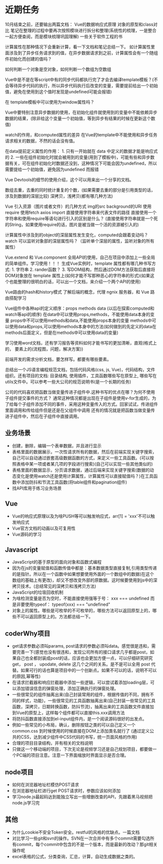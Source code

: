 <!--
 * @Author: x09898 coder_xujie@163.com
 * @Date: 2022-05-09 20:54:40
 * @LastEditors: x09898 coder_xujie@163.com
 * @LastEditTime: 2022-09-02 10:48:53
 * @FilePath: \HTML-CSS-Javascript-\待解决的知识点\近期的学习要务.md
 * @Description: 近期的学习任务
-->
# 近期任务

10月结束之前，还要输出两篇文档： Vue的数据响应式原理 对象的原型和class对比
笔记在整理的过程中要再次按照模块进行拆分和整理(系统性的梳理，一是整合一起方便查阅，而是模块梳理巩固理解)
一些关于软件工程的书

计算属性在那种情况下会重新计算，看一下文档和笔记总结一下。
如计算属性里面涉及到了异步任务请求到的值，在异步数据请求到之前，计算属性会有一个随组件初始化而创建的值吗？

如何判断一个对象是空对象，如何判断一个数组为空数组

Vue中是不是在等script中有的同步代码都执行完了才会去编译template模板？(不会等待异步代码的执行，所以异步代码执行后改变的变量，需要提前给出一个初始值，避免在使用到这个值时发现是undefined可能会报错)

在 template模板中可以使用为window属性吗？

Vue中要特别注意异步数据的使用，在初始化组件就使用到的变量中不能依赖异步数据的结果，(除非给这个变量一个初始值，等到异步有结果的时候在更新这个数值)

watch的作用，和computed属性的差异
在Vue的template中不能使用和异步任务请求相关的数据，不然的话会没有值。

在data提前定义属性的作用： 1. 只有一开始就在 data 中定义的数据才能是响应式的 2. 一些在组件初始化时就会被用到的变量(用到了模板中)，可能有些和异步数据有关，可在组件初始化时数据还没到，这种情况下可能会因为undefined，所以需要提给一个初始值，避免因为undefined 而报错

Vue Devtools的细节的使用介绍，这个可以用来出一个分享的文档。

数组去重，去重的同时统计重复的个数，(如果需要去重的部分是引用类型的话，涉及到数据的深层比较)
深拷贝，浅拷贝(都有哪几种方法)

Vue 引入资源（图片或者文件）的几种方式 img的src background的URl 使用require 使用fetch axios import 直接使用字符串来代表文件的路径
直接使用一个字符串和使用require等语句进行引入的区别是什么？ (直接使用字符串就是一个死的String，如果使用require的话，图片是被当做一个活的资源被引入的)

计算属性中涉及到的object的深层属性发生变化，computed会跟着变动吗？
watch 可以监听对象部的深层属性吗？（监听单个深层的属性，监听对象的所有属性）

Vue.extend 和 Vue.component 全局API的使用，自己在项目中添加上一些全局的简单组件。学习使用！！！
生成Vue实例时，template 属性都有哪几种书写方式: 1. 字符串 2. rander函数？ 3. 写DOM结构，然后通过DOM方法获取后直接将DOM对象放在 template 属性上(如何才能不写那种恶心的字符串的形式)(如果这个也能整理的很明白的话，可以出一个文档，来介绍一个两个API的使用)

Vue路由的hash和history模式
了解后端的概念，代理 ngnix 服务器，和 Vue 路由搭配学习

Vue组件中各种api的定义顺序：props methods data  (以后在探索computed和watch等api的顺序)
在data中可以使用props,methods，不能使用data本身的变量
props中不可以使用methods和data,不能使用props本身的变量
methods中可以使用data和props,可以使用methods本身中的方法(如何做到的先定义的data在methods后面定义，但是在methods中可以使用data的变量)

学习使用word文档，还有学习报告等资料如何才能书写的更加清晰，直观(格式上的， 要素上的(流程图，问题，解决方案))

前端开发的需求分析文档，要怎样写。都要有哪些要素。

总结出一个JS语言编程规范文档，包括代码风格(css, js, Vue)，代码结构，文件组织。还有项目的文档: 目录结构, 使用插件，工具函数哪些写在原型上, 哪些写在utils文件中。可以参考一些大公司的规范说明书(是一个长期的任务)

公司的代码喜欢把函数当做变量传进子组件中.这种书写的优点在哪？为何不使用子组件提交事件的方式？
通常这种情况都是出现在子组件是使用v-for生成的，为了给每个子组件添加不同的事件，采用这种变量传入的方式。回家试试，传进组件里面调用和传给组件但是还是在父组件中调用
还有的情况就是把函数当做变量传进子组件中，然后在子组件中直接调用。

## 业务场景

* 创建，删除，编辑一个表单数据，并且进行显示
* 表格里面的数据展示，一次性请求所有的数据，然后在前端实现关键字搜索，自己可以自动通过嵌套高级数据函数的方式，来定义一些工具函数。(可以按照表格中某一项或者某几项的字段进行搜索)(自己可以实现一些其他类似的)
* 表格里面的数据显示，分页请求数据，通过后端来实现关键字搜索(数据的动态变化是使用watch还是使用计算属性，计算属性可以直接赋值吗？)在工具函数中添加防抖和节流工具函数(将table组件和pagination组件)
* 找API库用于练习业务场景

## Vue

* Vue的响应式原理以及为啥PUSH等可以触发响应式，arr[1] = 'xxx'不可以触发响应式
* Vue官方文档的动画以及可复用性
* Vue源码的学习

## Javascript

* JavaScript的基于原型的面向对象和函数式编程
* 因为在js的变量赋值和函数传值中都是：基本数据类型直接复制,引用类型传递的是指针。所以在一个函数中如果想要使用外面的一个数组中的数据(在这个数组的基础上有更改)，却又不想改变外部的原数据。这时候要使用到js中的深拷贝技术。(总结常见的深拷贝和浅拷贝方法)
* JavaScript的垃圾回收机制
* 为啥检测变量是否为空时，不能直接使用强等于号： xxx === undefined 而是非要使用typeof： typeof(xxx) === "undefined"
* 对象上的属性。哪些是可枚举的不可枚举的，哪些方法可以返回原型上的，哪些不可以返回原型上的。方法都总结一下。

## coderWhy项目

* get请求参数必须叫params, post请求的参数必须叫data。感觉很是违和，需要完善一下(感觉也没有很违和，发现公司所有的接口请求几乎都是post，如果自己也全都封装成post的话，应该也会更加方便一点，可以仔细研究研究get， post ， upodate, delete 这几个之间的关系。是不是可以全用 post 代替。如果可行的话也算是项目中的一个创新点。如果不可以的话，说明不可以的原因,幂等性)
* 在请求拦截器和响应拦截器中添加一些逻辑，可以尝试着添加loading层，可以添加错误信息的弹窗处理，添加正确执行的弹窗处理。
* 一些很常见的组件抽离出来(自己封装常用的组件，根据传值的不同，拥有不同的样式，功能)，一些很常见的工具函数抽离出来(自己封装一些常见的工具函数，深拷贝，日期转换函数，防抖节流)，抽离出来的工具函数文件直接加到Vue的原型上，这样每个组件都可以直接this.xxx调用方法
* 将防抖函数直接添加到el-input组件内，是一个阅读源码很好的出发点。
* 例如一些常见的小布局，确认，删除按钮之类的可以自己定义一个common.css 到时候使用的时候直接在DOM上添加类名就行了 (通过定义公共的CSS，达到减少组件中CSS代码的书写，统一页面风格的作用)
* 合理的项目目录结构，并有相关的文档说明
* 只做这一个移动端的项目，下次无论是视频学习还是自己规划项目，都要做一个PC端的项目注意。注意一下界面缩放时界面显示是否合理。

## node项目

* 如何在浏览器地址栏模仿POST请求
* 在浏览器地址栏进行get POST请求时，参数应该如何添加
* 学习node.js最起码达到能独立写出一些增删改查的API，先跟着黑马视频把node.js学习完

## 其他

* 为什么cookie不安全Token安全。restful的风格的优缺点。一篇文档
* 对比学习一些git和svn的操作。SVN在一次合并中有多个commit需要勾选所有commit，每个commit中包含的不是一个版本，而是最新的改动？那git相关操作呢
* excel表格的公式，分类查询，汇总，计算，自动生成数据之类的。  
